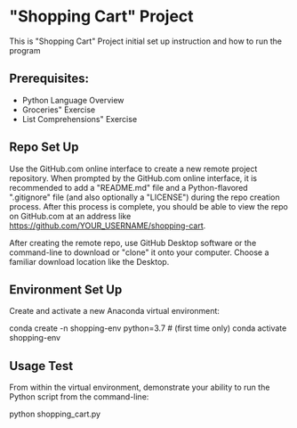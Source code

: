 # "Shopping Cart" Project

This is "Shopping Cart" Project initial set up instruction and how to run the program

## Prerequisites:

+ Python Language Overview
+ Groceries" Exercise
+ List Comprehensions" Exercise

## Repo Set Up

Use the GitHub.com online interface to create a new remote project repository.  When prompted by the GitHub.com online interface, it is recommended to add a "README.md" file and a Python-flavored ".gitignore" file (and also optionally a "LICENSE") during the repo creation process. After this process is complete, you should be able to view the repo on GitHub.com at an address like https://github.com/YOUR_USERNAME/shopping-cart.

After creating the remote repo, use GitHub Desktop software or the command-line to download or "clone" it onto your computer. Choose a familiar download location like the Desktop.

## Environment Set Up

Create and activate a new Anaconda virtual environment:

conda create -n shopping-env python=3.7 # (first time only)
conda activate shopping-env

## Usage Test
From within the virtual environment, demonstrate your ability to run the Python script from the command-line:

python shopping_cart.py
